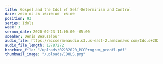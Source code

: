 ```yaml
---
title: Gospel and the Idol of Self-Determinism and Control
date: 2020-02-26 16:10:00 -05:00
position: 93
series: Idols
week: 3
sermon_date: 2020-02-23 11:00:00 -05:00
speaker: Denis Beausejour
audio_file: https://mccsermonaudio.s3.us-east-2.amazonaws.com/Idols+2020/Week+3_Gospel+and+The+Idol+of+Self-Determinism+and+Control.lite.mp3
audio_file_length: 18787272
brochure_file: "/uploads/02232020_MCCProgram_proof1.pdf"
thumbnail_image: "/uploads/IDOLS.png"
---
```


